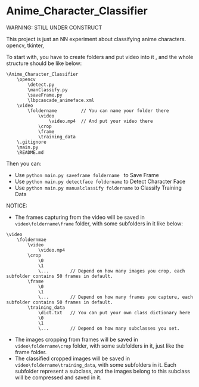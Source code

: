 # Anime_Character_Classifier
WARNING: STILL UNDER CONSTRUCT

This project is just an NN experiment about classifying anime characters.
opencv, tkinter, 

To start with, you have to create folders and put video into it , and the whole structure should be like below:
```
\Anime_Character_Classifier
    \opencv
        \detect.py
        \manClassify.py
        \saveFrame.py
        \lbpcascade_animeface.xml
    \video
        \foldername         // You can name your folder there
            \video
                \video.mp4  // And put your video there
            \crop
            \frame
            \training_data
    \.gitignore
    \main.py
    \README.md
```


Then you can:
* Use ```python main.py saveframe foldername ``` to Save Frame
* Use ```python main.py detectface foldername``` to Detect Character Face
* Use ```python main.py manualclassify foldername``` to Classify Training Data

NOTICE:
* The frames capturing from the video will be saved in ```video\foldername\frame``` folder, with some subfolders in it like below:
```
\video
    \foldernmae
        \video
            \video.mp4
        \crop
            \0
            \1
            \...        // Depend on how many images you crop, each subfolder contains 50 frames in default.
        \frame
            \0
            \1
            \...        // Depend on how many frames you capture, each subfolder contains 50 frames in default.
        \training_data
            \dict.txt   // You can put your own class dictionary here
            \0
            \1
            \...        // Depend on how many subclasses you set.
```
* The images cropping from frames will be saved in ```video\foldername\crop``` folder, with some subfolders in it, just like the frame folder.
* The classified cropped images will be saved in ```video\foldername\training_data```, with some subfolders in it.  Each subfolder represent a subclass, and the images belong to this subclass will be compressed and saved in it.




